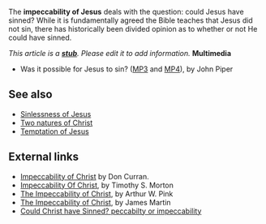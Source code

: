 The **impeccability of Jesus** deals with the question: could Jesus
have sinned? While it is fundamentally agreed the Bible teaches
that Jesus did not sin, there has historically been divided opinion
as to whether or not He could have sinned.

*This article is a **[stub](http://www.theopedia.com/Category:Theopedia_stubs "Category:Theopedia stubs")**. Please edit it to add information.*
**Multimedia**

-   Was it possible for Jesus to sin?
    ([MP3](http://www.desiringgod.org/download.php?file=http://media.desiringgod.org/audio/q_and_a/4246_was_it_possible_for_jesus_to_sin.mp3)
    and
    [MP4](http://www.desiringgod.org/download.php?file=http://media.desiringgod.org/video/q_and_a/4246_was_it_possible_for_jesus_to_sin.m4v)),
    by John Piper

## See also

-   [Sinlessness of Jesus](Sinlessness_of_Jesus "Sinlessness of Jesus")
-   [Two natures of Christ](Two_natures_of_Christ "Two natures of Christ")
-   [Temptation of Jesus](Temptation_of_Jesus "Temptation of Jesus")

## External links

-   [Impeccability of Christ](http://observetodo.com/content/sermonsessays/DonCurran/ImpeccabilityOfChrist.asp)
    by Don Curran.
-   [Impeccability Of Christ](http://members.citynet.net/morton/sinned.htm),
    by Timothy S. Morton
-   [The Impeccability of Christ](http://home.att.net/~sovereigngrace/impeccability.html),
    by Arthur W. Pink
-   [The Impeccability of Christ](http://www.thesword.ca/impeccability.html),
    by James Martin
-   [Could Christ have Sinned? peccabilty or impeccability](http://www.letusreason.org/Doct3.htm)



